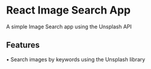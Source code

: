 # React Image Search App

A simple Image Search app using the Unsplash API

## Features
• Search images by keywords using the Unsplash library

